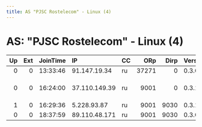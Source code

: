 ```yaml
---
title: AS "PJSC Rostelecom" - Linux (4)
---
```


# AS: "PJSC Rostelecom" - Linux (4)

|   Up |   Ext | JoinTime   | IP            | CC   |   ORp |   Dirp | Version   | Contact                   | Nickname      |   eFamMembers |
|-----:|------:|:-----------|:--------------|:-----|------:|-------:|:----------|:--------------------------|:--------------|--------------:|
|    0 |     0 | 13:33:46   | 91.147.19.34  | ru   | 37271 |      0 | 0.3.0.10  | None                      | UbuntuCore184 |             1 |
|    0 |     0 | 16:24:00   | 37.110.149.39 | ru   |  9001 |      0 | 0.3.1.7   | Naozumi naozumi.t AT gmai | naozumi       |             1 |
|    1 |     0 | 16:29:36   | 5.228.93.87   | ru   |  9001 |   9030 | 0.3.1.7   | world                     | OLDi          |             1 |
|    0 |     0 | 18:37:59   | 89.110.48.171 | ru   |  9001 |   9030 | 0.3.0.10  | None                      | Unnamed       |             1 |
